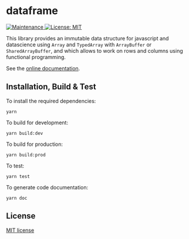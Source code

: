 # dataframe

<p>
    <a href="https://github.com/kefranabg/readme-md-generator/graphs/commit-activity" target="_blank">
        <img alt="Maintenance" src="https://img.shields.io/badge/Maintained%3F-yes-green.svg" />
    </a>
    <a href="https://github.com/youwol/dataframe/blob/main/LICENSE.md" target="_blank">
        <img alt="License: MIT" src="https://img.shields.io/badge/License-MIT-yellow.svg" />
    </a>
</p>

This library provides an immutable data structure for javascript and datascience using `Array` and `TypedArray` with `ArrayBuffer` or `SharedArrayBuffer`, and which allows to work on rows and columns using functional programming.

See the [online documentation](https://youwol.github.io/dataframe/dist/docs/index.html).

## Installation, Build & Test<a name="install"></a>

To install the required dependencies:
```shell
yarn 
```

To build for development:
```shell
yarn build:dev
```

To build for production:
```shell
yarn build:prod
```

To test:
```shell
yarn test
```

To generate code documentation:
```shell
yarn doc
```

## License <a name="license"></a>
[MIT license](https://github.com/youwol/dataframe/blob/main/LICENSE.md)
